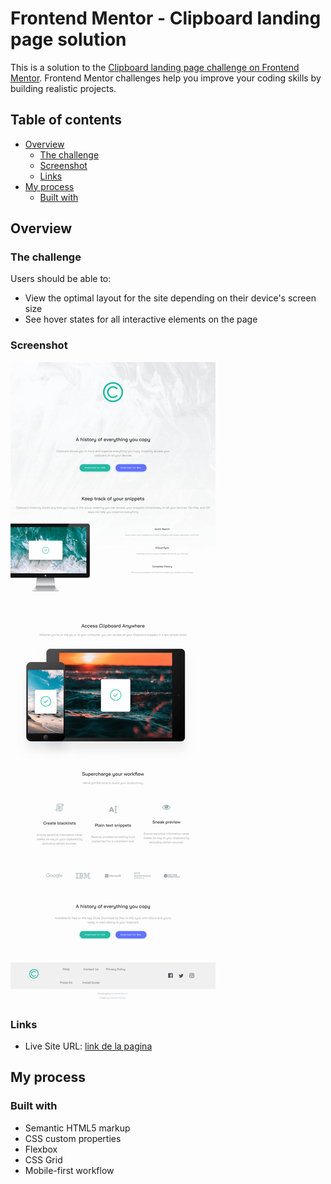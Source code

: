 # Frontend Mentor - Clipboard landing page solution

This is a solution to the [Clipboard landing page challenge on Frontend Mentor](https://www.frontendmentor.io/challenges/clipboard-landing-page-5cc9bccd6c4c91111378ecb9). Frontend Mentor challenges help you improve your coding skills by building realistic projects. 

## Table of contents

- [Overview](#overview)
  - [The challenge](#the-challenge)
  - [Screenshot](#screenshot)
  - [Links](#links)
- [My process](#my-process)
  - [Built with](#built-with)


## Overview

### The challenge

Users should be able to:

- View the optimal layout for the site depending on their device's screen size
- See hover states for all interactive elements on the page

### Screenshot

![captura de la pagina cargada](/captura.png)

### Links

- Live Site URL: [link de la pagina](https://jovial-kepler-0c6112.netlify.app/)

## My process

### Built with

- Semantic HTML5 markup
- CSS custom properties
- Flexbox
- CSS Grid
- Mobile-first workflow

